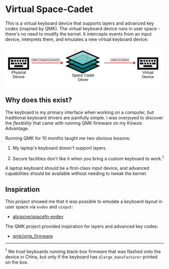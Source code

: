 Virtual Space-Cadet
===================

This is a virtual keyboard device that supports layers and advanced
key codes (inspired by QMK). The virtual keyboard device runs in user
space - there's no need to modify the kernel. It intercepts events
from an input device, interprets them, and emulates a new virtual
keyboard device:

![Overview](doc/img/outline.jpg)

Why does this exist?
--------------------
The keyboard is my primary interface when working on a computer, but
traditional keyboard drivers are painfully simple. I was overjoyed to
discover the _flexibility_ that came with running QMK firmware on my
Kinesis Advantage.

Running QMK for 10 months taught me two obvious lessons:

1. My laptop's keyboard doesn't support layers.

2. Secure facilities don't like it when you bring a custom keyboard
   to work.<sup>1</sup>

A laptop keyboard should be a first-class input device, and advanced
capabilities should be available without needing to tweak the kernel.

Inspiration
-----------
This project showed me that it was possible to emulate a keyboard
layout in user space via `evdev` and `uinput`:

- [abrasive/spacefn-evdev](https://github.com/abrasive/spacefn-evdev)

The QMK project provided inspiration for layers and advanced key
codes:

- [qmk/qmk_firmware](https://github.com/qmk/qmk_firmware)

------------
<sup>1</sup>
We trust keyboards running black-box firmware that was flashed onto
the device in China, but only if the keyboard has
`$large_manufacturer` printed on the box.
